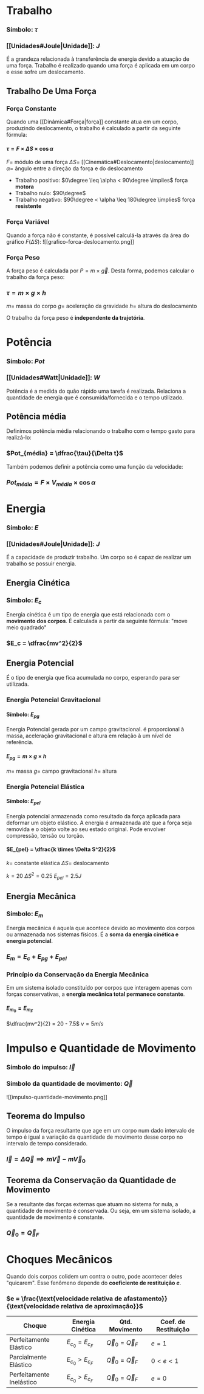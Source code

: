 
# Trabalho
### Símbolo: $\tau$
### [[Unidades#Joule|Unidade]]: $J$
É a grandeza relacionada à transferência de energia devido a atuação de uma força. Trabalho é realizado quando uma força é aplicada em um corpo e esse sofre um deslocamento.

## Trabalho De Uma Força

### Força Constante
Quando uma [[Dinâmica#Força|força]] constante atua em um corpo, produzindo deslocamento, o trabalho é calculado a partir da seguinte fórmula:

#### $\tau = F \times \Delta S \times \cos \alpha$
$F =$ módulo de uma força
$\Delta S =$ [[Cinemática#Deslocamento|deslocamento]]
$\alpha =$ ângulo entre a direção da força e do deslocamento

- Trabalho positivo: $0\degree \leq \alpha < 90\degree \implies$ força **motora**
- Trabalho nulo: $90\degree$
- Trabalho negativo: $90\degree < \alpha \leq 180\degree \implies$ força **resistente**

### Força Variável
Quando a força não é constante, é possível calculá-la através da área do gráfico $F(\Delta S)$:
![[grafico-forca-deslocamento.png]]

### Força Peso
A força peso é calculada por $P = m \times \vec{g}$. Desta forma, podemos calcular o trabalho da força peso:
### $\tau = m \times g \times h$
$m =$ massa do corpo
$g =$ aceleração da gravidade
$h =$ altura do deslocamento

O trabalho da força peso é **independente da trajetória**.


# Potência
### Símbolo: $Pot$
### [[Unidades#Watt|Unidade]]: $W$
Potência é a medida do quão rápido uma tarefa é realizada. Relaciona a quantidade de energia que é consumida/fornecida e o tempo utilizado.

## Potência média
Definimos potência média relacionando o trabalho com o tempo gasto para realizá-lo:
### $Pot_{média} = \dfrac{\tau}{\Delta t}$
Também podemos definir a potência como uma função da velocidade:
### $Pot_{média} = F \times V_{média} \times \cos \alpha$


# Energia
### Símbolo: $E$
### [[Unidades#Joule|Unidade]]: $J$
É a capacidade de produzir trabalho. Um corpo so é capaz de realizar um trabalho se possuir energia.

## Energia Cinética
### Símbolo: $E_c$
Energia cinética é um tipo de energia que está relacionada com o **movimento dos corpos**. É calculada a partir da seguinte fórmula:
"move meio quadrado"
### $E_c = \dfrac{mv^2}{2}$

## Energia Potencial
É o tipo de energia que fica acumulada no corpo, esperando para ser utilizada.

### Energia Potencial Gravitacional
#### Símbolo: $E_{pg}$
Energia Potencial gerada por um campo gravitacional. é proporcional à massa, aceleração gravitacional e altura em relação à um nível de referência.
#### $E_{pg} = m \times g \times h$
$m =$ massa
$g =$ campo gravitacional
$h =$ altura

### Energia Potencial Elástica
#### Símbolo: $E_{pel}$
Energia potencial armazenada como resultado da força aplicada para deformar um objeto elástico. A energia é armazenada até que a força seja removida e o objeto volte ao seu estado original. Pode envolver compressão, tensão ou torção.
#### $E_{pel} = \dfrac{k \times \Delta S^2}{2}$
$k =$ constante elástica
$\Delta S =$ deslocamento

$k = 20$
$\Delta S^2 = 0.25$
$E_{pel} = 2.5J$

## Energia Mecânica
### Símbolo: $E_m$
Energia mecânica é aquela que acontece devido ao movimento dos corpos ou armazenada nos sistemas físicos. É a **soma da energia cinética e energia potencial**.
### $E_m = E_c + E_{pg} + E_{pel}$

### Princípio da Conservação da Energia Mecânica
Em um sistema isolado constituído por corpos que interagem apenas com forças conservativas, a **energia mecânica total permanece constante**.
#### $E_{m_0} = E_{m_F}$


$\dfrac{mv^2}{2} = 20 - 7.5$
$v = 5m/s$

# Impulso e Quantidade de Movimento
### Símbolo do impulso: $\vec{I}$
### Símbolo da quantidade de movimento: $\vec{Q}$

![[impulso-quantidade-movimento.png]]

## Teorema do Impulso
O impulso da força resultante que age em um corpo num dado intervalo de tempo é igual a variação da quantidade de movimento desse corpo no intervalo de tempo considerado.
### $\vec{I} = \Delta\vec{Q} \implies m\vec{V} - m\vec{V}_0$

## Teorema da Conservação da Quantidade de Movimento
Se a resultante das forças externas que atuam no sistema for nula, a quantidade de movimento é conservada. Ou seja, em um sistema isolado, a quantidade de movimento é constante.
### $\vec{Q}_0 = \vec{Q}_F$

# Choques Mecânicos
Quando dois corpos colidem um contra o outro, pode acontecer deles "quicarem". Esse fenômeno depende do **coeficiente de restituição $e$**.
### $e = \frac{\text{velocidade relativa de afastamento}}{\text{velocidade relativa de aproximação}}$

|Choque|Energia Cinética|Qtd. Movimento|Coef. de Restituição|
|------|----------------|--------------|--------------------|
|Perfeitamente Elástico|$E_{c_0} = E_{c_F}$|$\vec{Q}_0=\vec{Q}_F$|$e=1$|
|Parcialmente Elástico|$E_{c_0} > E_{c_F}$|$\vec{Q}_0=\vec{Q}_F$|$0 < e < 1$|
|Perfeitamente Inelástico|$E_{c_0} > E_{c_F}$|$\vec{Q}_0=\vec{Q}_F$|$e=0$|